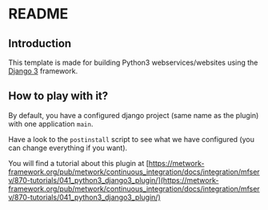 # README

## Introduction

This template is made for building Python3 webservices/websites using
the [Django 3](https://www.djangoproject.com/) framework.

## How to play with it?

By default, you have a configured django project (same name as the plugin)
with one application `main`.

Have a look to the `postinstall` script to see what we have configured (you can
change everything if you want).

You will find a tutorial about this plugin at [https://metwork-framework.org/pub/metwork/continuous_integration/docs/integration/mfserv/870-tutorials/041_python3_django3_plugin/](https://metwork-framework.org/pub/metwork/continuous_integration/docs/integration/mfserv/870-tutorials/041_python3_django3_plugin/)

